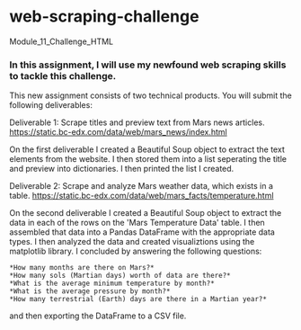 # web-scraping-challenge
Module_11_Challenge_HTML

### In this assignment, I will use my newfound web scraping skills to tackle this challenge.

This new assignment consists of two technical products. You will submit the following deliverables:

Deliverable 1: Scrape titles and preview text from Mars news articles.
https://static.bc-edx.com/data/web/mars_news/index.html

On the first deliverable I created a Beautiful Soup object to extract the text elements from the website. I then stored them into a list seperating the title and preview into dictionaries. I then printed the list I created.

Deliverable 2: Scrape and analyze Mars weather data, which exists in a table.
https://static.bc-edx.com/data/web/mars_facts/temperature.html

On the second deliverable I created a Beautiful Soup object to extract the data in each of the rows on the 'Mars Temperature Data' table. I then assembled that data into a Pandas DataFrame with the appropriate data types. I then analyzed the data and created visualiztions using the matplotlib library. I concluded by answering the following questions:

    *How many months are there on Mars?*
    *How many sols (Martian days) worth of data are there?*
    *What is the average minimum temperature by month?*
    *What is the average pressure by month?*
    *How many terrestrial (Earth) days are there in a Martian year?*

 and then exporting the DataFrame to a CSV file.